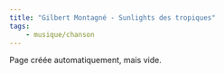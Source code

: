 ```yaml
---
title: "Gilbert Montagné - Sunlights des tropiques"
tags:
    - musique/chanson
---
```


Page créée automatiquement, mais vide.
